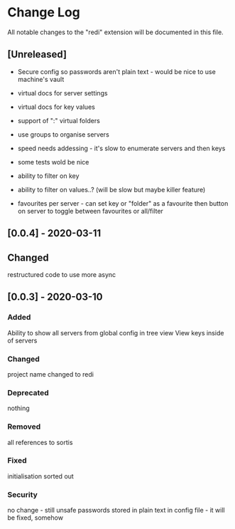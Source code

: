# Change Log

All notable changes to the "redi" extension will be documented in this file.

## [Unreleased]

* Secure config so passwords aren't plain text - would be nice to use machine's vault
* virtual docs for server settings
* virtual docs for key values
* support of ":" virtual folders
* use groups to organise servers

* speed needs addessing - it's slow to enumerate servers and then keys

* some tests wold be nice 

* ability to filter on key
* ability to filter on values..? (will be slow but maybe killer feature)

* favourites per server - can set key or "folder" as a favourite then button on server to toggle between favourites or all/filter

## [0.0.4] - 2020-03-11
## Changed
restructured code to use more async


## [0.0.3] - 2020-03-10
### Added
Ability to show all servers from global config in tree view
View keys inside of servers

### Changed
project name changed to redi

### Deprecated
nothing

### Removed
all references to sortis

### Fixed
initialisation sorted out

### Security
no change - still unsafe passwords stored in plain text in config file - it will be fixed, somehow